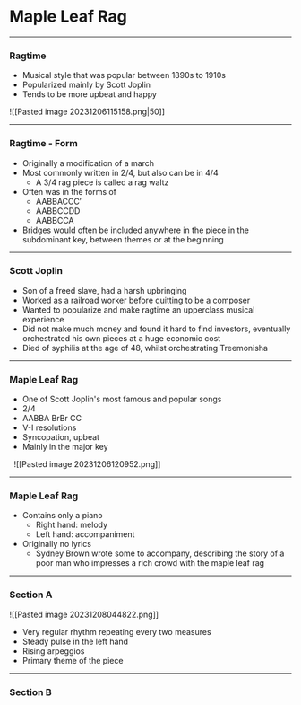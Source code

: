 
# Maple Leaf Rag

---

### Ragtime

<split left="2" right="1" gap="2">

- Musical style that was popular between 1890s to 1910s
- Popularized mainly by Scott Joplin
- Tends to be more upbeat and happy

![[Pasted image 20231206115158.png|50]]

</split>

---

### Ragtime - Form

- Originally a modification of a march
- Most commonly written in 2/4, but also can be in 4/4
	- A 3/4 rag piece is called a rag waltz
- Often was in the forms of
	- AABBACCC′
	- AABBCCDD
	- AABBCCA
- Bridges would often be included anywhere in the piece in the subdominant key, between themes or at the beginning

---

### Scott Joplin

- Son of a freed slave, had a harsh upbringing
- Worked as a railroad worker before quitting to be a composer
- Wanted to popularize and make ragtime an upperclass musical experience
- Did not make much money and found it hard to find investors, eventually orchestrated his own pieces at a huge economic cost
- Died of syphilis at the age of 48, whilst orchestrating Treemonisha

---

### Maple Leaf Rag

<split left="1" right="1" gap="2">

- One of Scott Joplin's most famous and popular songs
- 2/4
- AABBA BrBr CC
- V-I resolutions
- Syncopation, upbeat
- Mainly in the major key

 
![[Pasted image 20231206120952.png]]


</split>

---

### Maple Leaf Rag

- Contains only a piano
	- Right hand: melody
	- Left hand: accompaniment
- Originally no lyrics
	- Sydney Brown wrote some to accompany, describing the story of a poor man who impresses a rich crowd with the maple leaf rag

---

### Section A
![[Pasted image 20231208044822.png]]

- Very regular rhythm repeating every two measures
- Steady pulse in the left hand
- Rising arpeggios
- Primary theme of the piece

---

### Section B

